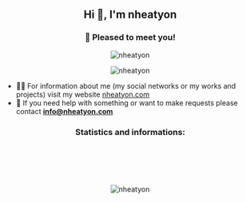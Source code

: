 <h2 align="center">Hi 👋, I'm nheatyon</h1>
<h3 align="center">🔏 Pleased to meet you!</h3>

<p align="center">
  <img src="https://komarev.com/ghpvc/?username=nheatyon&label=Profile%20views&color=0e75b6&style=flat" alt="nheatyon" />
</p>

<p align="center">
  <img src="https://github-readme-stats.vercel.app/api/top-langs?username=nheatyon&show_icons=true&locale=en&layout=compact" alt="nheatyon" />
</p>

- 👨‍💻 For information about me (my social networks or my works and projects) visit my website <a href="https://nheatyon.com/" target="_blank">nheatyon.com</a>
- 🙋 If you need help with something or want to make requests please contact **info@nheatyon.com**

<h3 align="center">Statistics and informations:</h3>

<p align="center"><img align="center" style="margin-top:2vh!important;" src="https://github-readme-stats.vercel.app/api?username=nheatyon&show_icons=true&locale=en" alt="nheatyon"/></p>
